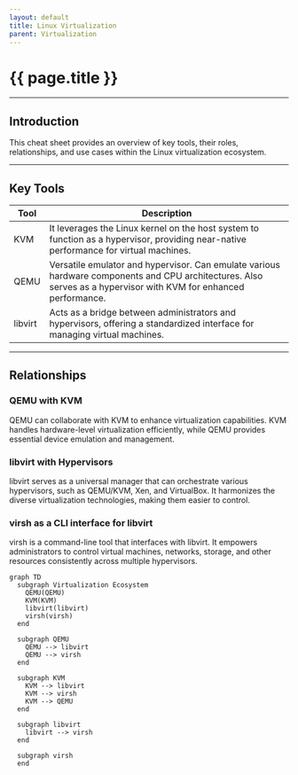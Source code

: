 ```yaml
---
layout: default
title: Linux Virtualization
parent: Virtualization
---
```


# {{ page.title }}

______________________________________________________________________

## Introduction

This cheat sheet provides an overview of key tools, their roles, relationships, and use cases within the Linux virtualization ecosystem.

______________________________________________________________________

## Key Tools

| Tool    | Description                                                                                                                                                      |
| ------- | ---------------------------------------------------------------------------------------------------------------------------------------------------------------- |
| KVM     | It leverages the Linux kernel on the host system to function as a hypervisor, providing near-native performance for virtual machines.                            |
| QEMU    | Versatile emulator and hypervisor. Can emulate various hardware components and CPU architectures. Also serves as a hypervisor with KVM for enhanced performance. |
| libvirt | Acts as a bridge between administrators and hypervisors, offering a standardized interface for managing virtual machines.                                        |

______________________________________________________________________

## Relationships

### QEMU with KVM

QEMU can collaborate with KVM to enhance virtualization capabilities. KVM handles hardware-level virtualization efficiently, while QEMU provides essential device emulation and management.

### libvirt with Hypervisors

libvirt serves as a universal manager that can orchestrate various hypervisors, such as QEMU/KVM, Xen, and VirtualBox. It harmonizes the diverse virtualization technologies, making them easier to control.

### virsh as a CLI interface for libvirt

virsh is a command-line tool that interfaces with libvirt. It empowers administrators to control virtual machines, networks, storage, and other resources consistently across multiple hypervisors.

```mermaid
graph TD
  subgraph Virtualization Ecosystem
    QEMU(QEMU)
    KVM(KVM)
    libvirt(libvirt)
    virsh(virsh)
  end

  subgraph QEMU
    QEMU --> libvirt
    QEMU --> virsh
  end

  subgraph KVM
    KVM --> libvirt
    KVM --> virsh
    KVM --> QEMU
  end

  subgraph libvirt
    libvirt --> virsh
  end

  subgraph virsh
  end
```
